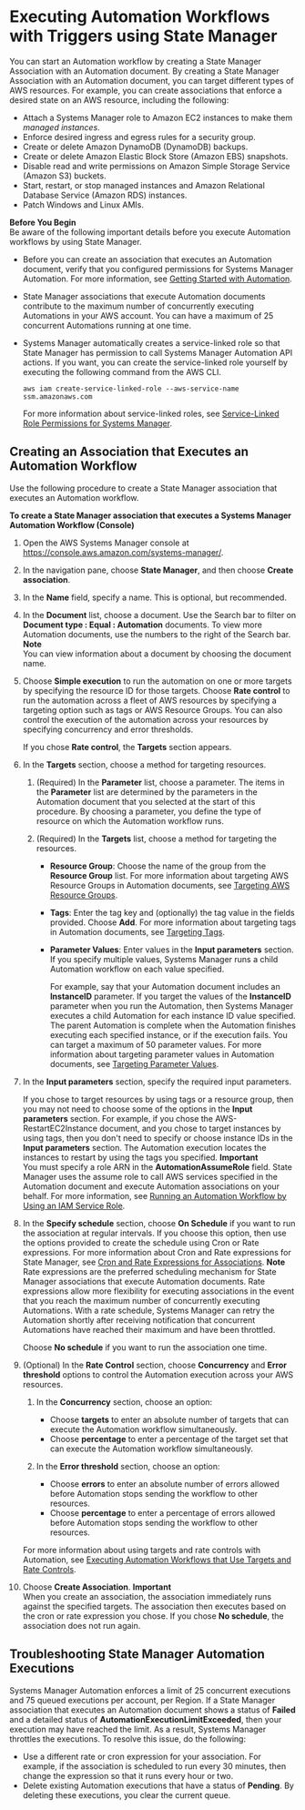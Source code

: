 # Executing Automation Workflows with Triggers using State Manager<a name="automation-sm-target"></a>

You can start an Automation workflow by creating a State Manager Association with an Automation document\. By creating a State Manager Association with an Automation document, you can target different types of AWS resources\. For example, you can create associations that enforce a desired state on an AWS resource, including the following:
+ Attach a Systems Manager role to Amazon EC2 instances to make them *managed instances*\.
+ Enforce desired ingress and egress rules for a security group\.
+ Create or delete Amazon DynamoDB \(DynamoDB\) backups\.
+ Create or delete Amazon Elastic Block Store \(Amazon EBS\) snapshots\.
+ Disable read and write permissions on Amazon Simple Storage Service \(Amazon S3\) buckets\.
+ Start, restart, or stop managed instances and Amazon Relational Database Service \(Amazon RDS\) instances\.
+ Patch Windows and Linux AMIs\.

**Before You Begin**  
Be aware of the following important details before you execute Automation workflows by using State Manager\.
+ Before you can create an association that executes an Automation document, verify that you configured permissions for Systems Manager Automation\. For more information, see [Getting Started with Automation](automation-setup.md)\.
+ State Manager associations that execute Automation documents contribute to the maximum number of concurrently executing Automations in your AWS account\. You can have a maximum of 25 concurrent Automations running at one time\.
+ Systems Manager automatically creates a service\-linked role so that State Manager has permission to call Systems Manager Automation API actions\. If you want, you can create the service\-linked role yourself by executing the following command from the AWS CLI\.

  ```
  aws iam create-service-linked-role --aws-service-name ssm.amazonaws.com
  ```

  For more information about service\-linked roles, see [Service\-Linked Role Permissions for Systems Manager](using-service-linked-roles.md#slr-permissions)\.

## Creating an Association that Executes an Automation Workflow<a name="systems-manager-state-manager-automation-documents-using"></a>

Use the following procedure to create a State Manager association that executes an Automation workflow\.

**To create a State Manager association that executes a Systems Manager Automation Workflow \(Console\)**

1. Open the AWS Systems Manager console at [https://console\.aws\.amazon\.com/systems\-manager/](https://console.aws.amazon.com/systems-manager/)\.

1. In the navigation pane, choose **State Manager**, and then choose **Create association**\.

1. In the **Name** field, specify a name\. This is optional, but recommended\.

1. In the **Document** list, choose a document\. Use the Search bar to filter on **Document type : Equal : Automation** documents\. To view more Automation documents, use the numbers to the right of the Search bar\. 
**Note**  
You can view information about a document by choosing the document name\.

1. Choose **Simple execution** to run the automation on one or more targets by specifying the resource ID for those targets\. Choose **Rate control** to run the automation across a fleet of AWS resources by specifying a targeting option such as tags or AWS Resource Groups\. You can also control the execution of the automation across your resources by specifying concurrency and error thresholds\.

   If you chose **Rate control**, the **Targets** section appears\.

1. In the **Targets** section, choose a method for targeting resources\.

   1. \(Required\) In the **Parameter** list, choose a parameter\. The items in the **Parameter** list are determined by the parameters in the Automation document that you selected at the start of this procedure\. By choosing a parameter, you define the type of resource on which the Automation workflow runs\. 

   1. \(Required\) In the **Targets** list, choose a method for targeting the resources\.
      + **Resource Group**: Choose the name of the group from the **Resource Group** list\. For more information about targeting AWS Resource Groups in Automation documents, see [Targeting AWS Resource Groups](automation-working-targets.md#automation-working-targets-resource-groups)\.
      + **Tags**: Enter the tag key and \(optionally\) the tag value in the fields provided\. Choose **Add**\. For more information about targeting tags in Automation documents, see [Targeting Tags](automation-working-targets.md#automation-working-targets-tags)\.
      + **Parameter Values**: Enter values in the **Input parameters** section\. If you specify multiple values, Systems Manager runs a child Automation workflow on each value specified\.

        For example, say that your Automation document includes an **InstanceID** parameter\. If you target the values of the **InstanceID** parameter when you run the Automation, then Systems Manager executes a child Automation for each instance ID value specified\. The parent Automation is complete when the Automation finishes executing each specified instance, or if the execution fails\. You can target a maximum of 50 parameter values\. For more information about targeting parameter values in Automation documents, see [Targeting Parameter Values](automation-working-targets.md#automation-working-targets-parameter-values)\.

1. In the **Input parameters** section, specify the required input parameters\.

   If you chose to target resources by using tags or a resource group, then you may not need to choose some of the options in the **Input parameters** section\. For example, if you chose the AWS\-RestartEC2Instance document, and you chose to target instances by using tags, then you don't need to specify or choose instance IDs in the **Input parameters** section\. The Automation execution locates the instances to restart by using the tags you specified\. 
**Important**  
You must specify a role ARN in the **AutomationAssumeRole** field\. State Manager uses the assume role to call AWS services specified in the Automation document and execute Automation associations on your behalf\. For more information, see [Running an Automation Workflow by Using an IAM Service Role](automation-walk-security-assume.md)\. 

1. In the **Specify schedule** section, choose **On Schedule** if you want to run the association at regular intervals\. If you choose this option, then use the options provided to create the schedule using Cron or Rate expressions\. For more information about Cron and Rate expressions for State Manager, see [Cron and Rate Expressions for Associations](reference-cron-and-rate-expressions.md#reference-cron-and-rate-expressions-association)\. 
**Note**  
Rate expressions are the preferred scheduling mechanism for State Manager associations that execute Automation documents\. Rate expressions allow more flexibility for executing associations in the event that you reach the maximum number of concurrently executing Automations\. With a rate schedule, Systems Manager can retry the Automation shortly after receiving notification that concurrent Automations have reached their maximum and have been throttled\.

   Choose **No schedule** if you want to run the association one time\. 

1. \(Optional\) In the **Rate Control** section, choose **Concurrency** and **Error threshold** options to control the Automation execution across your AWS resources\.

   1. In the **Concurrency** section, choose an option: 
      + Choose **targets** to enter an absolute number of targets that can execute the Automation workflow simultaneously\.
      + Choose **percentage** to enter a percentage of the target set that can execute the Automation workflow simultaneously\.

   1. In the **Error threshold** section, choose an option:
      + Choose **errors** to enter an absolute number of errors allowed before Automation stops sending the workflow to other resources\.
      + Choose **percentage** to enter a percentage of errors allowed before Automation stops sending the workflow to other resources\.

   For more information about using targets and rate controls with Automation, see [Executing Automation Workflows that Use Targets and Rate Controls](automation-working-targets-and-rate-controls.md)\.

1. Choose **Create Association**\. 
**Important**  
When you create an association, the association immediately runs against the specified targets\. The association then executes based on the cron or rate expression you chose\. If you chose **No schedule**, the association does not run again\.

## Troubleshooting State Manager Automation Executions<a name="systems-manager-state-manager-automation-documents-troubleshooting"></a>

Systems Manager Automation enforces a limit of 25 concurrent executions and 75 queued executions per account, per Region\. If a State Manager association that executes an Automation document shows a status of **Failed** and a detailed status of **AutomationExecutionLimitExceeded**, then your execution may have reached the limit\. As a result, Systems Manager throttles the executions\. To resolve this issue, do the following:
+ Use a different rate or cron expression for your association\. For example, if the association is scheduled to run every 30 minutes, then change the expression so that it runs every hour or two\.
+ Delete existing Automation executions that have a status of **Pending**\. By deleting these executions, you clear the current queue\.